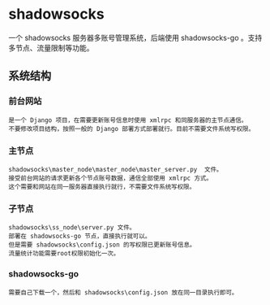 shadowsocks
===========

一个 shadowsocks 服务器多账号管理系统，后端使用 shadowsocks-go 。支持多节点、流量限制等功能。


系统结构
----------

### 前台网站
    是一个 Django 项目，在需要更新账号信息时使用 xmlrpc 和同服务器的主节点通信。
	不要修改项目结构，按照一般的 Django 部署方式部署就行。目前不需要文件系统写权限。

### 主节点
    shadowsocks\master_node\master_node\master_server.py  文件。
	接受前台网站的请求更新各个节点账号数据，通信全部使用 xmlrpc 方式。
	这个需要和网站在同一服务器直接执行就行，不需要文件系统写权限。

### 子节点
    shadowsocks\ss_node\server.py 文件。
	部署在 shadowsocks-go 节点，直接执行就可以。
	但是需要 shadowsocks\config.json 的写权限已更新账号信息。
	流量统计功能需要root权限初始化一次。

### shadowsocks-go
    需要自己下载一个，然后和 shadowsocks\config.json 放在同一目录执行即可。

